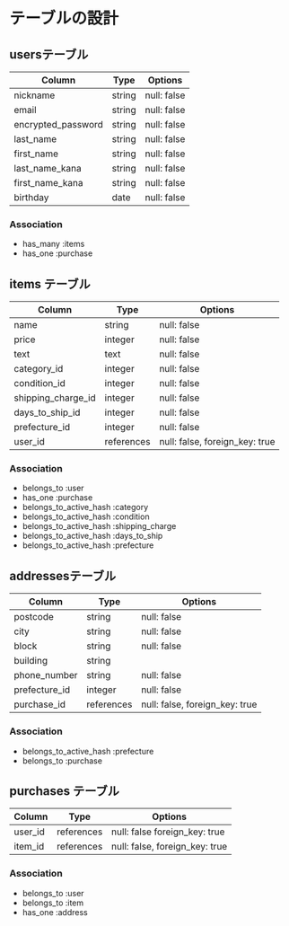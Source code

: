 # テーブルの設計

## usersテーブル

| Column             | Type   | Options     |
| ------------------ | ------ | ----------- |
| nickname           | string | null: false |
| email              | string | null: false |
| encrypted_password | string | null: false |
| last_name          | string | null: false |
| first_name         | string | null: false |
| last_name_kana     | string | null: false |
| first_name_kana    | string | null: false |
| birthday           | date   | null: false |

### Association

- has_many :items
- has_one  :purchase

## items テーブル

| Column             | Type       | Options                        |
| ------------------ | ---------- | ------------------------------ |
| name               | string     | null: false                    |
| price              | integer    | null: false                    |
| text               | text       | null: false                    |
| category_id        | integer    | null: false                    |
| condition_id       | integer    | null: false                    |
| shipping_charge_id | integer    | null: false                    |
| days_to_ship_id    | integer    | null: false                    |
| prefecture_id      | integer    | null: false                    |
| user_id            | references | null: false, foreign_key: true |

### Association

- belongs_to :user
- has_one :purchase
- belongs_to_active_hash :category
- belongs_to_active_hash :condition
- belongs_to_active_hash :shipping_charge
- belongs_to_active_hash :days_to_ship
- belongs_to_active_hash :prefecture

## addressesテーブル

| Column          | Type       | Options                        |
| --------------- | ---------- | ------------------------------ |
| postcode        | string     | null: false                    |
| city            | string     | null: false                    |
| block           | string     | null: false                    |
| building        | string     |                                |
| phone_number    | string     | null: false                    |
| prefecture_id   | integer    | null: false                    |
| purchase_id     | references | null: false, foreign_key: true |

### Association

- belongs_to_active_hash :prefecture
- belongs_to :purchase

## purchases テーブル

| Column    | Type       | Options                        |
| --------- | ---------- | ------------------------------ |
| user_id   | references | null: false  foreign_key: true |
| item_id   | references | null: false, foreign_key: true |

### Association

- belongs_to :user
- belongs_to :item
- has_one :address
